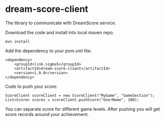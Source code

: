 # dream-score-client

The library to communicate with DreamScore service.

Download the code and install into local maven repo.

`mvn install`

Add the dependency to your pom.xml file:

    <dependency>
        <groupId>link.sigma5</groupId>
        <artifactId>dream-score-client</artifactId>
        <version>1.0.0</version>
    </dependency>

Code to push your score:

    ScoreClient scoreClient = new ScoreClient("MyGame", "GameSection");
    List<Score> scores = scoreClient.pushScore("UserName", 100);

You can separate score for different game levels.
After pushing you will get score records around your achievement.
